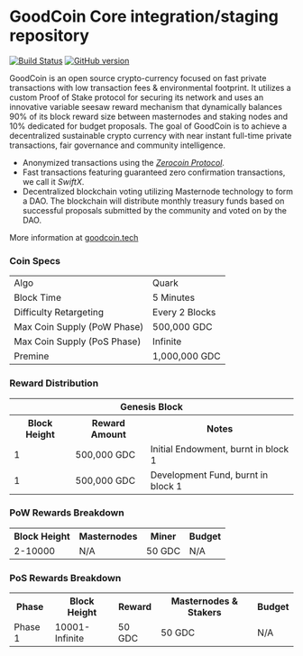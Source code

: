 GoodCoin Core integration/staging repository
=====================================

[![Build Status](https://travis-ci.org/GoodCoin-Project/GoodCoin.svg?branch=master)](https://travis-ci.org/GoodCoin-Project/GoodCoin) [![GitHub version](https://badge.fury.io/gh/GoodCoin-Project%2FGoodCoin.svg)](https://badge.fury.io/gh/GoodCoin-Project%2FGoodCoin)

GoodCoin is an open source crypto-currency focused on fast private transactions with low transaction fees & environmental footprint.  It utilizes a custom Proof of Stake protocol for securing its network and uses an innovative variable seesaw reward mechanism that dynamically balances 90% of its block reward size between masternodes and staking nodes and 10% dedicated for budget proposals. The goal of GoodCoin is to achieve a decentralized sustainable crypto currency with near instant full-time private transactions, fair governance and community intelligence.
- Anonymized transactions using the [_Zerocoin Protocol_](https://www.goodcoin.tech/zgdc).
- Fast transactions featuring guaranteed zero confirmation transactions, we call it _SwiftX_.
- Decentralized blockchain voting utilizing Masternode technology to form a DAO. The blockchain will distribute monthly treasury funds based on successful proposals submitted by the community and voted on by the DAO.

More information at [goodcoin.tech](https://www.goodcoin.tech)

### Coin Specs
<table>
<tr><td>Algo</td><td>Quark</td></tr>
<tr><td>Block Time</td><td>5 Minutes</td></tr>
<tr><td>Difficulty Retargeting</td><td>Every 2 Blocks</td></tr>
<tr><td>Max Coin Supply (PoW Phase)</td><td>500,000 GDC</td></tr>
<tr><td>Max Coin Supply (PoS Phase)</td><td>Infinite</td></tr>
<tr><td>Premine</td><td>1,000,000 GDC</td></tr>
</table>

### Reward Distribution

<table>
<th colspan=4>Genesis Block</th>
<tr><th>Block Height</th><th>Reward Amount</th><th>Notes</th></tr>
<tr><td>1</td><td>500,000 GDC</td><td>Initial Endowment, burnt in block 1</td></tr>
<tr><td>1</td><td>500,000 GDC</td><td>Development Fund, burnt in block 1</td></tr>
</table>

### PoW Rewards Breakdown

<table>
<th>Block Height</th><th>Masternodes</th><th>Miner</th><th>Budget</th>
<tr><td>2-10000</td><td>N/A</td><td>50 GDC</td><td>N/A</td></tr>
</table>

### PoS Rewards Breakdown

<table>
<th>Phase</th><th>Block Height</th><th>Reward</th><th>Masternodes & Stakers</th><th>Budget</th>
<tr><td>Phase 1</td><td>10001-Infinite</td><td>50 GDC</td><td>50 GDC</td><td>N/A</td></tr>
</table>
